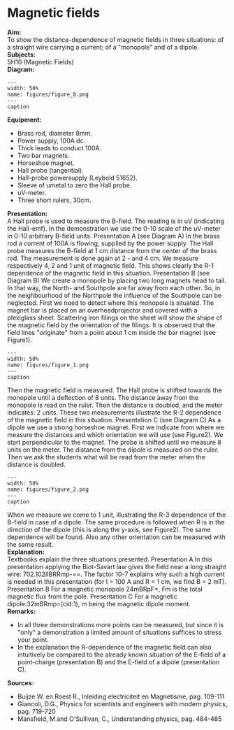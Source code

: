 # Magnetic fields 
    
<b> Aim: </b>  
 To show the distance-dependence of magnetic fields in three situations: of a straight wire carrying a current; of a "monopole" and of a dipole.    
<b> Subjects: </b>  
 5H10 (Magnetic Fields)   
<b> Diagram: </b>  
   
```{figure} figures/figure_0.png  
---  
width: 50%  
name: figures/figure_0.png  
---  
caption  
``` 
      
<b> Equipment: </b>  
 
 *  Brass rod, diameter 8mm. 
 *  Power supply, 100A dc. 
 *  Thick leads to conduct 100A. 
 *  Two bar magnets. 
 *  Horseshoe magnet. 
 *  Hall probe (tangential). 
 *  Hall-probe powersupply (Leybold 51652). 
 *  Sleeve of umetal to zero the Hall probe. 
 *  uV-meter. 
 *  Three short rulers, 30cm.
     
<b> Presentation: </b>  
 A Hall probe is used to measure the B-field. The reading is in uV (indicating the Hall-emf). In the demonstration we use the 0-10 scale of the uV-meter in 0-10 arbitrary B-field units. Presentation A (see Diagram A) In the brass rod a current of 100A is flowing, supplied by the power supply. The Hall probe measures the B-field at 1 cm distance from the center of the brass rod. The measurement is done again at 2 - and 4 cm. We measure respectively 4, 2 and 1 unit of magnetic field. This shows clearly the R-1 dependence of the magnetic field in this situation. Presentation B (see Diagram B) We create a monopole by placing two long magnets head to tail. In that way, the North- and Southpole are far away from each other. So, in the neighbourhood of the Northpole the influence of the Southpole can be neglected. First we need to detect where this monopole is situated. The magnet bar is placed on an overheadprojector and covered with a plexiglass sheet. Scattering iron filings on the sheet will show the shape of the magnetic field by the orientation of the filings. It is observed that the field lines "originate" from a point about 1 cm inside the bar magnet (see Figure1).   
```{figure} figures/figure_1.png  
---  
width: 50%  
name: figures/figure_1.png  
---  
caption  
``` 
 Then the magnetic field is measured. The Hall probe is shifted towards the monopole until a deflection of 8 units. The distance away from the monopole is read on the ruler. Then the distance is doubled, and the meter indicates: 2 units. These two measurements illustrate the R-2 dependence of the magnetic field in this situation. Presentation C (see Diagram C) As a dipole we use a strong horseshoe magnet. First we indicate from where we measure the distances and which orientation we will use (see Figure2). We start perpendicular to the magnet. The probe is shifted until we measure 8 units on the meter. The distance from the dipole is measured on the ruler. Then we ask the students what will be read from the meter when the distance is doubled.     
```{figure} figures/figure_2.png  
---  
width: 50%  
name: figures/figure_2.png  
---  
caption  
``` 
 When we measure we come to 1 unit, illustrating the R-3 dependence of the B-field in case of a dipole. The same procedure is followed when R is in the direction of the dipole (this is along the y-axis, see Figure2). The same dependence will be found. Also any other orientation can be measured with the same result.   
<b> Explanation: </b>  
 Textbooks explain the three situations presented. Presentation A In this presentation applying the Biot-Savart law gives the field near a long straight wire: 702.102IIBRRmp-==. The factor 10-7 explains why such a high current is needed in this presentation (for I = 100 A and R = 1 cm, we find B = 2 mT). Presentation B For a magnetic monopole 24mBRpF=, Fm is the total magnetic flux from the pole. Presentation C For a magnetic dipole:32mBRmp=(cid:1), m being the magnetic dipole moment.    
<b> Remarks: </b>  
 
 *  In all three demonstrations more points can be measured, but since it is "only" a demonstration a limited amount of situations suffices to stress your point. 
 *  In the explanation the R-dependence of the magnetic field can also intuitively be compared to the already known situation of the E-field of a point-charge (presentation B) and the E-field of a dipole (presentation C).
   
<b> Sources: </b>  
 
 *  Buijze W. en Roest R., Inleiding electriciteit en Magnetisme, pag. 109-111 
 *  Giancoli, D.G., Physics for scientists and engineers with modern physics, pag.    719-720 
 *  Mansfield, M and O'Sullivan, C., Understanding physics, pag. 484-485
  